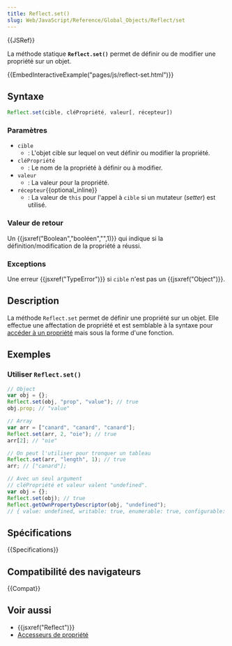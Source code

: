 ```yaml
---
title: Reflect.set()
slug: Web/JavaScript/Reference/Global_Objects/Reflect/set
---
```


{{JSRef}}

La méthode statique **`Reflect.set()`** permet de définir ou de modifier une propriété sur un objet.

{{EmbedInteractiveExample("pages/js/reflect-set.html")}}

## Syntaxe

```js
Reflect.set(cible, cléPropriété, valeur[, récepteur])
```

### Paramètres

- `cible`
  - : L'objet cible sur lequel on veut définir ou modifier la propriété.
- `cléPropriété`
  - : Le nom de la propriété à définir ou à modifier.
- `valeur`
  - : La valeur pour la propriété.
- `récepteur`{{optional_inline}}
  - : La valeur de `this` pour l'appel à `cible` si un mutateur (_setter_) est utilisé.

### Valeur de retour

Un {{jsxref("Boolean","booléen","",1)}} qui indique si la définition/modification de la propriété a réussi.

### Exceptions

Une erreur {{jsxref("TypeError")}} si `cible` n'est pas un {{jsxref("Object")}}.

## Description

La méthode `Reflect.set` permet de définir une propriété sur un objet. Elle effectue une affectation de propriété et est semblable à la syntaxe pour [accéder à un propriété](/fr/docs/Web/JavaScript/Reference/Opérateurs/Opérateurs_de_membres) mais sous la forme d'une fonction.

## Exemples

### Utiliser `Reflect.set()`

```js
// Object
var obj = {};
Reflect.set(obj, "prop", "value"); // true
obj.prop; // "value"

// Array
var arr = ["canard", "canard", "canard"];
Reflect.set(arr, 2, "oie"); // true
arr[2]; // "oie"

// On peut l'utiliser pour tronquer un tableau
Reflect.set(arr, "length", 1); // true
arr; // ["canard"];

// Avec un seul argument
// cléPropriété et valeur valent "undefined".
var obj = {};
Reflect.set(obj); // true
Reflect.getOwnPropertyDescriptor(obj, "undefined");
// { value: undefined, writable: true, enumerable: true, configurable: true }
```

## Spécifications

{{Specifications}}

## Compatibilité des navigateurs

{{Compat}}

## Voir aussi

- {{jsxref("Reflect")}}
- [Accesseurs de propriété](/fr/docs/Web/JavaScript/Reference/Opérateurs/Opérateurs_de_membres)

